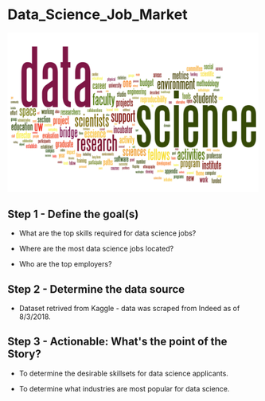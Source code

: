 # Data_Science_Job_Market

![Data Science](Images/data_science_poster.png)

## Step 1 - Define the goal(s)

  * What are the top skills required for data science jobs?

  * Where are the most data science jobs located?    

  * Who are the top employers?


## Step 2 - Determine the data source

  * Dataset retrived from Kaggle - data was scraped from Indeed as of 8/3/2018.
  

## Step 3 - Actionable: What's the point of the Story?

  * To determine the desirable skillsets for data science applicants.

  * To determine what industries are most popular for data science.

